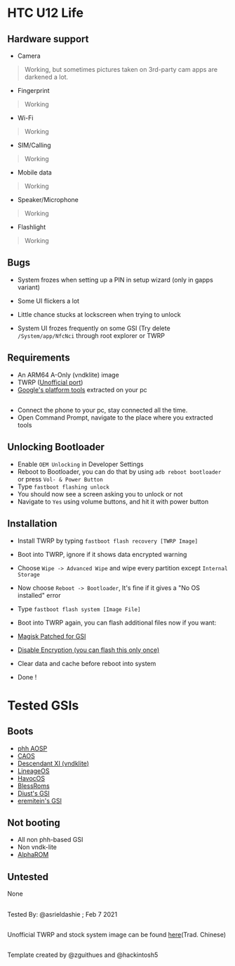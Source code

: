# HTC U12 Life

## Hardware support

* Camera
> Working, but sometimes pictures taken on 3rd-party cam apps are darkened a lot.

* Fingerprint
> Working

* Wi-Fi
>Working

* SIM/Calling
> Working
 
* Mobile data
> Working

* Speaker/Microphone
> Working

* Flashlight
> Working

## Bugs

* System frozes when setting up a PIN in setup wizard (only in gapps variant)

* Some UI flickers a lot

* Little chance stucks at lockscreen when trying to unlock

* System UI frozes frequently on some GSI (Try delete `/System/app/NfcNci` through root explorer or TWRP

## Requirements

* An ARM64 A-Only (vndklite) image
* TWRP ([Unofficial port](https://onedrive.live.com/redir?resid=F9B931D7BD8BE27F!21020&authkey=!AOpIrolXJBtxyw0))
* [Google's platform tools](https://developer.android.com/studio/releases/platform-tools) extracted on your pc
##
* Connect the phone to your pc, stay connected all the time.
* Open Command Prompt, navigate to the place where you extracted tools


## Unlocking Bootloader

* Enable `OEM Unlocking` in Developer Settings
* Reboot to Bootloader, you can do that by using `adb reboot bootloader` or press `Vol- & Power Button`
* Type `fastboot flashing unlock` 
* You should now see a screen asking you to unlock or not
* Navigate to `Yes` using volume buttons, and hit it with power button

## Installation

* Install TWRP by typing `fastboot flash recovery [TWRP Image]`
* Boot into TWRP, ignore if it shows data encrypted warning
* Choose `Wipe -> Advanced Wipe` and wipe every partition except `Internal Storage`
* Now choose `Reboot -> Bootloader`, It's fine if it gives a "No OS installed" error
* Type `fastboot flash system [Image File]`
* Boot into TWRP again, you can flash additional files now if you want:

* [Magisk Patched for GSI](https://github.com/ExpressLuke/phh-magisk-builder/releases/)
* [Disable Encryption (you can flash this only once)](https://forum.xda-developers.com/t/universal-dm-verity-forceencrypt-disk-quota-disabler-11-2-2020.3817389/)

* Clear data and cache before reboot into system
* Done !

# Tested GSIs

## Boots

* [phh AOSP](https://github.com/phhusson/treble_experimentations/releases)
* [CAOS](https://sourceforge.net/projects/treblerom/files/CAOS/)
* [Descendant XI (vndklite)](https://downloads.descendant.me/)
* [LineageOS](https://sourceforge.net/projects/andyyan-gsi/files)
* [HavocOS](https://sourceforge.net/projects/havoc-os/files/arm64-aonly/)
* [BlessRoms](https://sourceforge.net/projects/treblerom/files/BLESS)
* [Diust's GSI](https://sourceforge.net/projects/androidgsi/files/)
* [eremitein's GSI](https://sourceforge.net/projects/treblerom/files/)

## Not booting

* All non phh-based GSI
* Non vndk-lite
* [AlphaROM](https://alpha.droidstars.com/)

## Untested

None

##
Tested By: @asrieldashie ; Feb 7 2021
##
Unofficial TWRP and stock system image can be found [here](https://m.gamer.com.tw/forum/C.php?bsn=60559&snA=50050)(Trad. Chinese)
##
Template created by @zguithues and @hackintosh5
